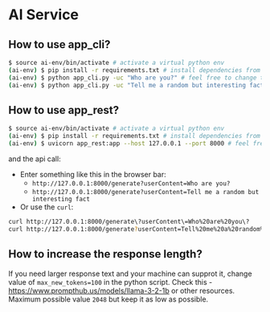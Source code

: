 # AI Service

## How to use app_cli?

```bash
$ source ai-env/bin/activate # activate a virtual python env
(ai-env) $ pip install -r requirements.txt # install dependencies from requirements.txt
(ai-env) $ python app_cli.py -uc "Who are you?" # feel free to change the prompt
(ai-env) $ python app_cli.py -uc "Tell me a random but interesting fact" # feel free to change the prompt
```

## How to use app_rest?

```bash
$ source ai-env/bin/activate # activate a virtual python env
(ai-env) $ pip install -r requirements.txt # install dependencies from requirements.txt
(ai-env) $ uvicorn app_rest:app --host 127.0.0.1 --port 8000 # feel free to change the host / port
```

and the api call:

- Enter something like this in the browser bar:
  - `http://127.0.0.1:8000/generate?userContent=Who are you?`
  - `http://127.0.0.1:8000/generate?userContent=Tell me a random but interesting fact`
- Or use the `curl`:

```bash
curl http://127.0.0.1:8000/generate\?userContent\=Who%20are%20you\?
curl http://127.0.0.1:8000/generate?userContent=Tell%20me%20a%20random%20but%20interesting%20fact
```

## How to increase the response length?

If you need larger response text and your machine can supprot it, change value of `max_new_tokens=100` in the python script. Check this - https://www.prompthub.us/models/llama-3-2-1b or other resources. Maximum possible value `2048` but keep it as low as possible.
